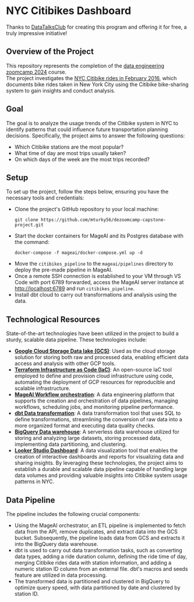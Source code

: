 # NYC Citibikes Dashboard
Thanks to [DataTalksClub](https://github.com/DataTalksClub) for creating this program and offering it for free, a truly impressive initiative!
## **Overview of the Project**
This repository represents the completion of the [data engineering zoomcamp 2024](https://github.com/DataTalksClub/data-engineering-zoomcamp/tree/main) course. \
The project investigates the [NYC Citibike rides in February 2016](https://s3.amazonaws.com/tripdata/JC-201602-citibike-tripdata.csv.zip), which documents bike rides taken in New York City using the Citibike bike-sharing system to gain insights and conduct analysis.
## **Goal**
The goal is to analyze the usage trends of the Citibike system in NYC to identify patterns that could influence future transportation planning decisions. Specifically, the project aims to answer the following questions:
- Which Citibike stations are the most popular?
- What time of day are most trips usually taken?
- On which days of the week are the most trips recorded?
## **Setup**
To set up the project, follow the steps below, ensuring you have the necessary tools and credentials:
   - Clone the project's GitHub repository to your local machine:
     ```
     git clone https://github.com/mturky56/dezoomcamp-capstone-project.git
   - Start the docker containers for MageAI and its Postgres database with the command:
     ```
     docker-compose -f mageai/docker-compose.yml up -d
   - Move the `citibikes_pipeline` to the `mageai/pipelines` directory to deploy the pre-made pipeline in MageAI.
   - Once a remote SSH connection is established to your VM through VS Code with port 6789 forwarded, access the MageAI server instance at [http://localhost:6789](http://localhost:6789) and run `citibikes_pipeline`.
   - Install dbt cloud to carry out transformations and analysis using the data.
## **Technological Resources**
State-of-the-art technologies have been utilized in the project to build a sturdy, scalable data pipeline. These technologies include:
- **[Google Cloud Storage Data lake (GCS)](https://cloud.google.com/storage)**: Used as the cloud storage solution for storing both raw and processed data, enabling efficient data access and analysis with other GCP tools.
- **[Terraform Infrastructure as Code (IaC)](https://www.terraform.io/)**: An open-source IaC tool employed to define and provision cloud infrastructure using code, automating the deployment of GCP resources for reproducible and scalable infrastructure.
- **[MageAI Workflow orchestration](https://www.mage.ai/)**: A data engineering platform that supports the creation and orchestration of data pipelines, managing workflows, scheduling jobs, and monitoring pipeline performance.
- **[dbt Data transformation](https://www.getdbt.com/)**: A data transformation tool that uses SQL to define transformations, streamlining the conversion of raw data into a more organized format and executing data quality checks.
- **[BigQuery Data warehouse](https://cloud.google.com/bigquery)**: A serverless data warehouse utilized for storing and analyzing large datasets, storing processed data, implementing data partitioning, and clustering.
- **[Looker Studio Dashboard](https://lookerstudio.google.com/)**: A data visualization tool that enables the creation of interactive dashboards and reports for visualizing data and sharing insights.
By leveraging these technologies, the project aims to establish a durable and scalable data pipeline capable of handling large data volumes and providing valuable insights into Citibike system usage patterns in NYC.
## **Data Pipeline**
The pipeline includes the following crucial components:
- Using the MageAI orchestrator, an ETL pipeline is implemented to fetch data from the API, remove duplicates, and extract data into the GCS bucket. Subsequently, the pipeline loads data from GCS and extracts it into the BigQuery data warehouse.
- dbt is used to carry out data transformation tasks, such as converting data types, adding a ride duration column, defining the ride time of day, merging Citibike rides data with station information, and adding a numeric station ID column from an external file. dbt's macros and seeds feature are utilized in data processing.
- The transformed data is partitioned and clustered in BigQuery to optimize query speed, with data partitioned by date and clustered by station ID.